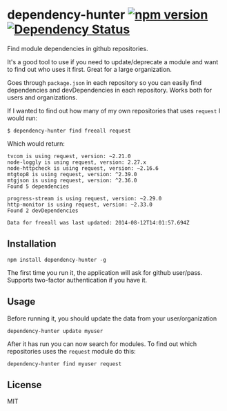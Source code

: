 # dependency-hunter [![npm version](https://badge.fury.io/js/dependency-hunter.svg)](http://badge.fury.io/js/dependency-hunter) [![Dependency Status](https://david-dm.org/e-conomic/dependency-hunter.svg)](https://david-dm.org/e-conomic/dependency-hunter)

Find module dependencies in github repositories.

It's a good tool to use if you need to update/deprecate a module and want to find out who uses it first. Great for a large organization.

Goes through `package.json` in each repository so you can easily find dependencies and devDependencies in each repository. Works both for users and organizations.

If I wanted to find out how many of my own repositories that uses `request` I would run:

```
$ dependency-hunter find freeall request
```

Which would return:

```
tvcom is using request, version: ~2.21.0
node-loggly is using request, version: 2.27.x
node-httpcheck is using request, version: ~2.16.6
mtgtop8 is using request, version: ^2.39.0
mtgjson is using request, version: ^2.36.0
Found 5 dependencies

progress-stream is using request, version: ~2.29.0
http-monitor is using request, version: ~2.33.0
Found 2 devDependencies

Data for freeall was last updated: 2014-08-12T14:01:57.694Z
```

## Installation

`npm install dependency-hunter -g`

The first time you run it, the application will ask for github user/pass. Supports two-factor authentication if you have it.

## Usage

Before running it, you should update the data from your user/organization

`dependency-hunter update myuser`

After it has run you can now search for modules. To find out which repositories uses the `request` module do this:

`dependency-hunter find myuser request`

## License

MIT
